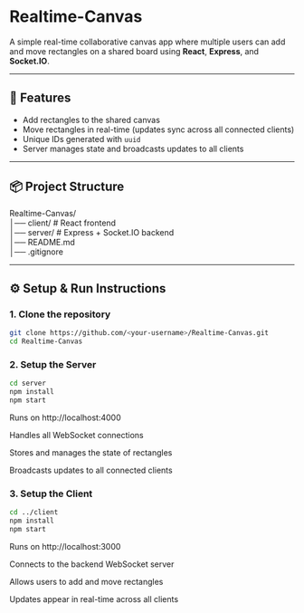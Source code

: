 # Realtime-Canvas

A simple real-time collaborative canvas app where multiple users can add and move rectangles on a shared board using **React**, **Express**, and **Socket.IO**.

---

## 🚀 Features

- Add rectangles to the shared canvas  
- Move rectangles in real-time (updates sync across all connected clients)  
- Unique IDs generated with `uuid`  
- Server manages state and broadcasts updates to all clients  

---

## 📦 Project Structure

Realtime-Canvas/  
│── client/ # React frontend  
│── server/ # Express + Socket.IO backend  
│── README.md  
│── .gitignore  

---

## ⚙️ Setup & Run Instructions

### 1. Clone the repository
```bash
git clone https://github.com/<your-username>/Realtime-Canvas.git
cd Realtime-Canvas
```

### 2. Setup the Server
```bash
cd server
npm install
npm start
```
Runs on http://localhost:4000

Handles all WebSocket connections

Stores and manages the state of rectangles

Broadcasts updates to all connected clients

### 3. Setup the Client
```bash
cd ../client
npm install
npm start
```

Runs on http://localhost:3000

Connects to the backend WebSocket server

Allows users to add and move rectangles

Updates appear in real-time across all clients




